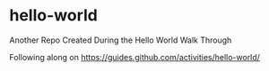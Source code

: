 # hello-world
Another Repo Created During the Hello World Walk Through

Following along on https://guides.github.com/activities/hello-world/ 
